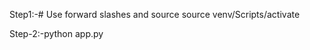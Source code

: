 Step1:-# Use forward slashes and source
                        source venv/Scripts/activate

Step-2:-python app.py


